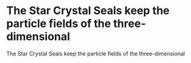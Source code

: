 # The Star Crystal Seals keep the particle fields of the three-dimensional

The Star Crystal Seals keep the particle fields of the three-dimensional